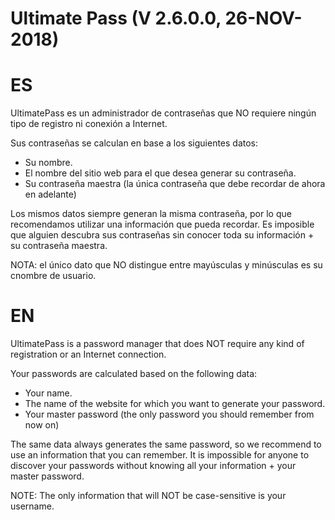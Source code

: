 # Ultimate Pass (V 2.6.0.0, 26-NOV-2018)

# ES
UltimatePass es un administrador de contraseñas que NO requiere ningún tipo de registro ni conexión a Internet.

Sus contraseñas se calculan en base a los siguientes datos:
- Su nombre.
- El nombre del sitio web para el que desea generar su contraseña.
- Su contraseña maestra (la única contraseña que debe recordar de ahora en adelante)

Los mismos datos siempre generan la misma contraseña, por lo que recomendamos utilizar una información que pueda recordar.
Es imposible que alguien descubra sus contraseñas sin conocer toda su información + su contraseña maestra.

NOTA: el único dato que NO distingue entre mayúsculas y minúsculas es su cnombre de usuario.

# EN
UltimatePass is a password manager that does NOT require any kind of registration or an Internet connection.

Your passwords are calculated based on the following data:
- Your name.
- The name of the website for which you want to generate your password.
- Your master password (the only password you should remember from now on) 

The same data always generates the same password, so we recommend to use an information that you can remember.
It is impossible for anyone to discover your passwords without knowing all your information + your master password. 

NOTE: The only information that will NOT be case-sensitive is your username. 

